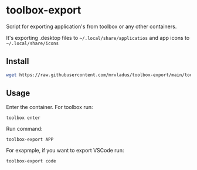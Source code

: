 # toolbox-export
Script for exporting application's from toolbox or any other containers.

It's exporting .desktop files to `~/.local/share/applicatios` and app icons to `~/.local/share/icons`

## Install
```bash
wget https://raw.githubusercontent.com/mrvladus/toolbox-export/main/toolbox-export.py -O ~/.local/bin/toolbox-export
```

## Usage

Enter the container. For toolbox run:
```
toolbox enter
```
Run command:
```
toolbox-export APP
```
For exapmple, if you want to export VSCode run:
```
toolbox-export code
```
